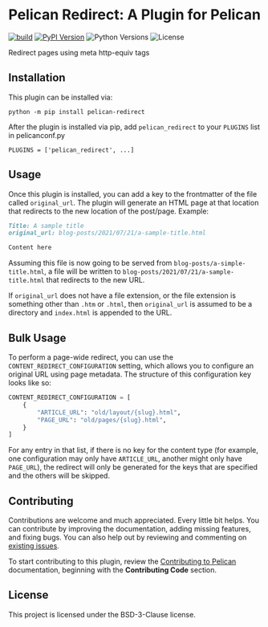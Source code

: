 # Pelican Redirect: A Plugin for Pelican

[![build](https://github.com/bryanwweber/pelican-redirect/actions/workflows/main.yml/badge.svg)](https://github.com/bryanwweber/pelican-redirect/actions/workflows/main.yml)
[![PyPI Version](https://img.shields.io/pypi/v/pelican-redirect)](https://pypi.org/project/pelican-redirect/)
![Python Versions](https://img.shields.io/pypi/pyversions/pelican-redirect)
![License](https://img.shields.io/pypi/l/pelican-redirect?color=blue)

Redirect pages using meta http-equiv tags

## Installation

This plugin can be installed via:

```shell
python -m pip install pelican-redirect
```

After the plugin is installed via pip, add `pelican_redirect` to your `PLUGINS` list in pelicanconf.py
```shell
PLUGINS = ['pelican_redirect', ...]
```

## Usage

Once this plugin is installed, you can add a key to the frontmatter of the file called `original_url`. The plugin will generate an HTML page at that location that redirects to the new location of the post/page. Example:

```markdown
Title: A sample title
original_url: blog-posts/2021/07/21/a-sample-title.html

Content here
```

Assuming this file is now going to be served from `blog-posts/a-simple-title.html`, a file will be written to `blog-posts/2021/07/21/a-sample-title.html` that redirects to the new URL.

If `original_url` does not have a file extension, or the file extension is something other than `.htm` or `.html`, then `original_url` is assumed to be a directory and `index.html` is appended to the URL.

## Bulk Usage

To perform a page-wide redirect, you can use the `CONTENT_REDIRECT_CONFIGURATION` setting, which allows you to configure an original URL using page metadata. The structure of this configuration key looks like so:

```python
CONTENT_REDIRECT_CONFIGURATION = [
    {
        "ARTICLE_URL": "old/layout/{slug}.html",
        "PAGE_URL": "old/pages/{slug}.html",
    }
]
```

For any entry in that list, if there is no key for the content type (for example, one configuration may only have `ARTICLE_URL`, another might only have `PAGE_URL`), the redirect will only be generated for the keys that are specified and the others will be skipped.

## Contributing

Contributions are welcome and much appreciated. Every little bit helps. You can contribute by improving the documentation, adding missing features, and fixing bugs. You can also help out by reviewing and commenting on [existing issues][].

To start contributing to this plugin, review the [Contributing to Pelican][] documentation, beginning with the **Contributing Code** section.

[existing issues]: https://github.com/bryanwweber/pelican-redirect/issues
[contributing to pelican]: https://docs.getpelican.com/en/latest/contribute.html

## License

This project is licensed under the BSD-3-Clause license.
